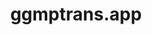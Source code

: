 ---
title: ggmptrans.app
category: WordPress
category_slug: wordpress
type: content
image: images/works/ggmptrans.jpg
button_url: https://ggmptrans.app/
---
